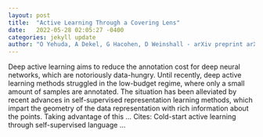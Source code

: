 ```yaml
---
layout: post
title:  "Active Learning Through a Covering Lens"
date:   2022-05-28 02:05:27 -0400
categories: jekyll update
author: "O Yehuda, A Dekel, G Hacohen, D Weinshall - arXiv preprint arXiv:2205.11320, 2022"
---
```

Deep active learning aims to reduce the annotation cost for deep neural networks, which are notoriously data-hungry. Until recently, deep active learning methods struggled in the low-budget regime, where only a small amount of samples are annotated. The situation has been alleviated by recent advances in self-supervised representation learning methods, which impart the geometry of the data representation with rich information about the points. Taking advantage of this … Cites: ‪Cold-start active learning through self-supervised language …‬